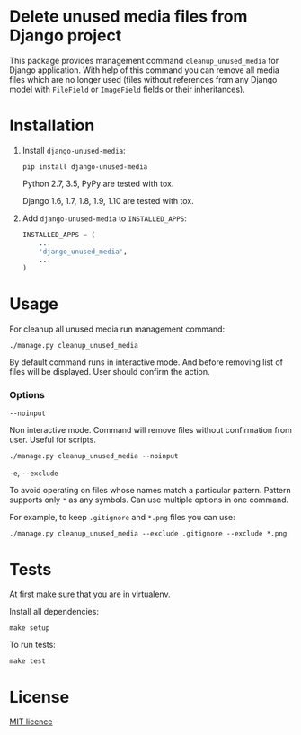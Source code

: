 # Delete unused media files from Django project

This package provides management command `cleanup_unused_media` for Django application. With help of this command you can remove all media files which are no longer used (files without references from any Django model with `FileField` or `ImageField` fields or their inheritances).

# Installation
1.  Install ``django-unused-media``:
    ```
    pip install django-unused-media
    ```
    Python 2.7, 3.5, PyPy are tested with tox.
    
    Django 1.6, 1.7, 1.8, 1.9, 1.10 are tested with tox.

2.  Add ``django-unused-media`` to ``INSTALLED_APPS``:
    ```python
    INSTALLED_APPS = (
        ...
        'django_unused_media',
        ...
    )
    ```

# Usage

For cleanup all unused media run management command:
```
./manage.py cleanup_unused_media
```
By default command runs in interactive mode. And before removing list of files will be displayed. User should confirm the action.

### Options

`--noinput` 

Non interactive mode. Command will remove files without confirmation from user. Useful for scripts.
```
./manage.py cleanup_unused_media --noinput
```

`-e`, `--exclude` 

To avoid operating on files whose names match a particular pattern. Pattern supports only `*` as any symbols. Can use multiple options in one command.

For example, to keep `.gitignore` and `*.png` files you can use:
```
./manage.py cleanup_unused_media --exclude .gitignore --exclude *.png
```


# Tests
At first make sure that you are in virtualenv.

Install all dependencies:
```
make setup
```
To run tests:
```
make test
```

# License
[MIT licence](./LICENSE)